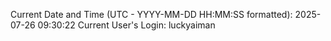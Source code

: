 Current Date and Time (UTC - YYYY-MM-DD HH:MM:SS formatted): 2025-07-26 09:30:22
Current User's Login: luckyaiman
